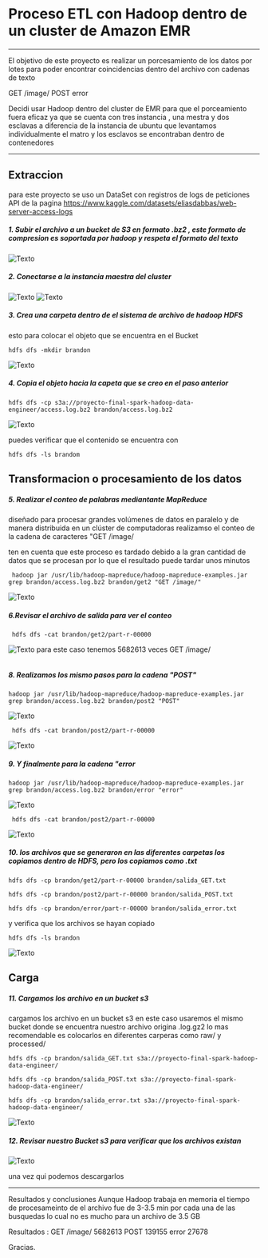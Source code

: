# Proceso ETL con Hadoop dentro de un cluster de Amazon EMR 
---
El objetivo de este proyecto es  realizar un porcesamiento de los datos por lotes  para poder encontrar coincidencias dentro  del archivo con cadenas de texto

GET /image/
POST
error

Decidi usar Hadoop dentro del cluster de EMR para que el porceamiento fuera eficaz ya que  se cuenta con tres instancia , una mestra y dos esclavas  a diferencia de la instancia de ubuntu que levantamos individualmente
el matro y los esclavos se encontraban dentro de contenedores 

---

## Extraccion  
para este proyecto se uso un DataSet con registros de logs de peticiones API  de la pagina  https://www.kaggle.com/datasets/eliasdabbas/web-server-access-logs

##### 1. Subir el archivo a un bucket de S3 en formato .bz2 , este formato de compresion es soportada por hadoop y respeta el formato del texto 
![Texto](hadoopLibroConteo/erm.jpeg)

##### 2. Conectarse a la instancia maestra del cluster  
![Texto](hadoopLibroConteo/erm-aws.jpeg)
![Texto](hadoopLibroConteo/emr1.jpeg)

##### 3. Crea una carpeta dentro de el sistema de archivo de hadoop HDFS
 esto para colocar el objeto que se encuentra en el Bucket

```
hdfs dfs -mkdir brandon
```
![Texto](hadoopLibroConteo/emr7.1.jpeg)

##### 4. Copia el objeto hacia la capeta que se creo en el paso anterior
```
hdfs dfs -cp s3a://proyecto-final-spark-hadoop-data-engineer/access.log.bz2 brandon/access.log.bz2
```


![Texto](hadoopLibroConteo/emr8.jpeg)

puedes verificar que el contenido se encuentra con 
```
hdfs dfs -ls brandom
```

## Transformacion o procesamiento de los datos  

##### 5. Realizar el conteo de palabras mediantante MapReduce
diseñado para procesar grandes volúmenes de datos en paralelo y de manera distribuida en un clúster de computadoras
 realizamso el conteo de la cadena de caracteres "GET /image/

 ten en cuenta que este proceso es tardado debido a la gran cantidad de datos que se procesan por lo que el resultado puede tardar unos minutos
```
 hadoop jar /usr/lib/hadoop-mapreduce/hadoop-mapreduce-examples.jar grep brandon/access.log.bz2 brandon/get2 "GET /image/"
```
![Texto](hadoopLibroConteo/erm10.jpeg)

##### 6.Revisar el archivo de salida para ver el conteo

```
 hdfs dfs -cat brandon/get2/part-r-00000
```

![Texto](hadoopLibroConteo/erm11.jpeg)
 para este caso tenemos 5682613  veces GET  /image/
```
```
##### 8. Realizamos los mismo pasos para la cadena "POST"
```
hadoop jar /usr/lib/hadoop-mapreduce/hadoop-mapreduce-examples.jar grep brandon/access.log.bz2 brandon/post2 "POST"
```
![Texto](hadoopLibroConteo/erm10.jpeg)

```
 hdfs dfs -cat brandon/post2/part-r-00000
```
![Texto](hadoopLibroConteo/erm11.jpeg)


##### 9. Y finalmente para la cadena "error

```
hadoop jar /usr/lib/hadoop-mapreduce/hadoop-mapreduce-examples.jar grep brandon/access.log.bz2 brandon/error "error"
```
![Texto](hadoopLibroConteo/erm14.jpeg)

```
 hdfs dfs -cat brandon/post2/part-r-00000
```
![Texto](hadoopLibroConteo/erm15.jpeg)


##### 10. los archivos que se generaron en las diferentes carpetas los copiamos dentro de HDFS, pero los copiamos como .txt 

```
hdfs dfs -cp brandon/get2/part-r-00000 brandon/salida_GET.txt
```
```
hdfs dfs -cp brandon/post2/part-r-00000 brandon/salida_POST.txt
```
```
hdfs dfs -cp brandon/error/part-r-00000 brandon/salida_error.txt
```

y verifica que los archivos se hayan copiado 

```
hdfs dfs -ls brandon
```
![Texto](hadoopLibroConteo/erm17.1.jpeg)

## Carga
##### 11. Cargamos los archivo en un bucket s3

cargamos los archivo en un bucket s3 en este caso usaremos el mismo bucket donde se encuentra nuestro archivo origina .log.gz2 
lo mas recomendable es colocarlos en diferentes carperas como raw/ y processed/ 
```
hdfs dfs -cp brandon/salida_GET.txt s3a://proyecto-final-spark-hadoop-data-engineer/
```
```
hdfs dfs -cp brandon/salida_POST.txt s3a://proyecto-final-spark-hadoop-data-engineer/
```
```
hdfs dfs -cp brandon/salida_error.txt s3a://proyecto-final-spark-hadoop-data-engineer/
```
![Texto](hadoopLibroConteo/emr-carga.jpeg)

##### 12. Revisar nuestro Bucket s3  para verificar que los archivos existan

![Texto](hadoopLibroConteo/erm17.jpeg)

 una vez qui  podemos descargarlos 

 --- 
 Resultados y conclusiones 
 Aunque Hadoop trabaja en memoria el tiempo de procesameinto de el archivo fue de 3-3.5 min por  cada una de las busquedas lo cual no es mucho para un archivo de 3.5 GB 

Resultados :
GET /image/      5682613
POST              139155
error            27678

Gracias.
